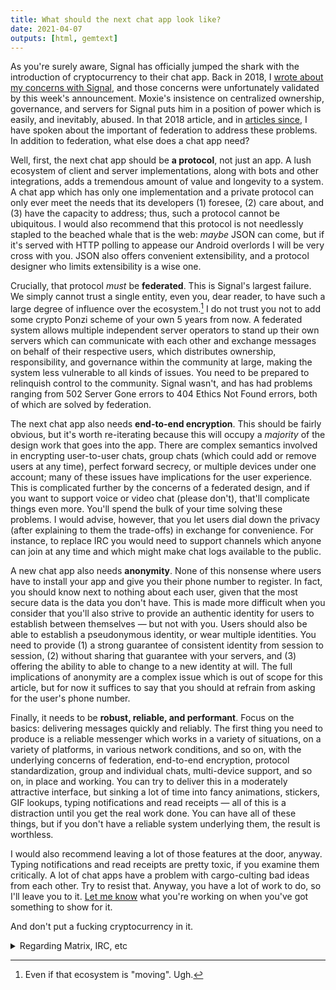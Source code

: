```yaml
---
title: What should the next chat app look like?
date: 2021-04-07
outputs: [html, gemtext]
---
```


As you're surely aware, Signal has officially jumped the shark with the
introduction of cryptocurrency to their chat app. Back in 2018, I [wrote about
my concerns with Signal][0], and those concerns were unfortunately validated by
this week's announcement. Moxie's insistence on centralized ownership,
governance, and servers for Signal puts him in a position of power which is
easily, and inevitably, abused. In that 2018 article, and in [articles since][1],
I have spoken about the important of federation to address these problems. In
addition to federation, what else does a chat app need?

[0]: https://drewdevault.com/2018/08/08/Signal.html
[1]: https://drewdevault.com/2020/09/20/The-potential-of-federation.html

Well, first, the next chat app should be **a protocol**, not just an app. A lush
ecosystem of client and server implementations, along with bots and other
integrations, adds a tremendous amount of value and longevity to a system. A
chat app which has only one implementation and a private protocol can only ever
meet the needs that its developers (1) foresee, (2) care about, and (3) have the
capacity to address; thus, such a protocol cannot be ubiquitous. I would also
recommend that this protocol is not needlessly stapled to the beached whale that
is the web: *maybe* JSON can come, but if it's served with HTTP polling to
appease our Android overlords I will be very cross with you. JSON also offers
convenient extensibility, and a protocol designer who limits extensibility is a
wise one.

Crucially, that protocol *must* be **federated**. This is Signal's largest
failure. We simply cannot trust a single entity, even you, dear reader, to have
such a large degree of influence over the ecosystem.[^1] I do not trust you not
to add some crypto Ponzi scheme of your own 5 years from now. A federated system
allows multiple independent server operators to stand up their own servers which
can communicate with each other and exchange messages on behalf of their
respective users, which distributes ownership, responsibility, and governance
within the community at large, making the system less vulnerable to all kinds of
issues. You need to be prepared to relinquish control to the community. Signal
wasn't, and has had problems ranging from 502 Server Gone errors to 404
Ethics Not Found errors, both of which are solved by federation.

[^1]: Even if that ecosystem is "moving". Ugh.

The next chat app also needs **end-to-end encryption**. This should be fairly
obvious, but it's worth re-iterating because this will occupy a *majority* of
the design work that goes into the app. There are complex semantics involved in
encrypting user-to-user chats, group chats (which could add or remove users at
any time), perfect forward secrecy, or multiple devices under one account; many
of these issues have implications for the user experience. This is complicated
further by the concerns of a federated design, and if you want to support voice
or video chat (please don't), that'll complicate things even more. You'll spend
the bulk of your time solving these problems. I would advise, however, that you
let users dial down the privacy (after explaining to them the trade-offs) in
exchange for convenience. For instance, to replace IRC you would need to support
channels which anyone can join at any time and which might make chat logs
available to the public.

A new chat app also needs **anonymity**. None of this nonsense where users have
to install your app and give you their phone number to register. In fact, you
should know next to nothing about each user, given that the most secure data is
the data you don't have. This is made more difficult when you consider that
you'll also strive to provide an authentic identity for users to establish
between themselves &mdash; but not with you. Users should also be able to
establish a pseudonymous identity, or wear multiple identities. You need to
provide (1) a strong guarantee of consistent identity from session to
session, (2) without sharing that guarantee with your servers, and (3) offering
the ability to able to change to a new identity at will. The full implications
of anonymity are a complex issue which is out of scope for this article, but for
now it suffices to say that you should at refrain from asking for the user's
phone number.

Finally, it needs to be **robust, reliable, and performant**. Focus on the
basics: delivering messages quickly and reliably. The first thing you need to
produce is a reliable messenger which works in a variety of situations, on a
variety of platforms, in various network conditions, and so on, with the
underlying concerns of federation, end-to-end encryption, protocol
standardization, group and individual chats, multi-device support, and so on, in
place and working. You can try to deliver this in a moderately attractive
interface, but sinking a lot of time into fancy animations, stickers, GIF
lookups, typing notifications and read receipts &mdash; all of this is a
distraction until you get the real work done. You can have all of these things,
but if you don't have a reliable system underlying them, the result is
worthless.

I would also recommend leaving a lot of those features at the door, anyway.
Typing notifications and read receipts are pretty toxic, if you examine them
critically. A lot of chat apps have a problem with cargo-culting bad ideas from
each other. Try to resist that. Anyway, you have a lot of work to do, so I'll
leave you to it. [Let me know](mailto:sir@cmpwn.com) what you're working on when
you've got something to show for it.

And don't put a fucking cryptocurrency in it.

<details>
  <summary>Regarding Matrix, IRC, etc</summary>
  <p>
    Let's quickly address the present state of the ecosystem. Matrix rates well
    in most of these respects, much better than others. However, their software
    is way too complicated. They are federated, but the software is far from
    reliable or robust, so the ecosystem tends to be centralized because
    Matrix.org are the only ones who have the knowledge and bandwidth to keep it
    up and running. The performance sucks, client and server both, and their UX
    for E2EE is confusing and difficult to use.

  <p>
    It's a good attempt, but too complex and brittle. Also, their bridge
    is a major nuisance to IRC, which biases me against them. Please don't
    integrate your next chat app with IRC; just leave us alone, thanks.

  <p>
    Speaking of IRC, it is still my main chat program, and has been for 15+
    years. The lack of E2EE, which unacceptable for any new protocol, is not
    important enough to get me to switch to anything else until it presents a
    compelling alternative to IRC.
</details>
